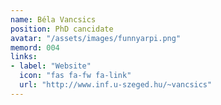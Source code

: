 ```yaml
---
name: Béla Vancsics
position: PhD cancidate
avatar: "/assets/images/funnyarpi.png"
memord: 004
links:
- label: "Website"
  icon: "fas fa-fw fa-link"
  url: "http://www.inf.u-szeged.hu/~vancsics"
---
```

